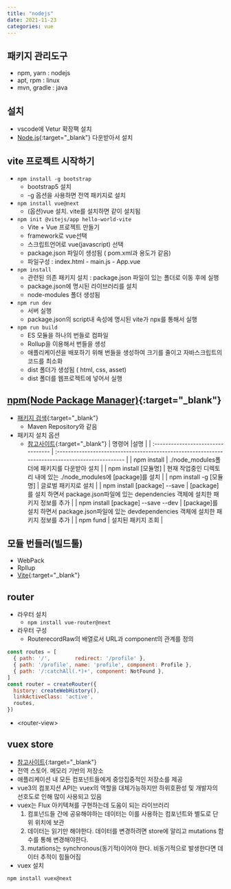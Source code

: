 ```yaml
---
title: "nodejs"
date: 2021-11-23
categories: vue  
---
```


## 패키지 관리도구

* npm, yarn : nodejs
* apt, rpm : linux
* mvn, gradle : java

## 설치

* vscode에 Vetur 확장팩 설치
* [Node.js](https://nodejs.org/){:target="_blank"} 다운받아서 설치

## vite 프로젝트 시작하기

* `npm install -g bootstrap`  
  * bootstrap5 설치
  * -g 옵션을 사용하면 전역 패키지로 설치
* `npm install vue@next`
  * (옵션)vue 설치. vite를 설치하면 같이 설치됨
* `npm init @vitejs/app hello-world-vite`  
  * Vite + Vue 프로젝트 만들기
  * framework로 vue선택
  * 스크립트언어로 vue(javascript) 선택
  * package.json 파일이 생성됨 ( pom.xml과 용도가 같음)
  * 파일구성 : index.html - main.js - App.vue
* `npm install`
  * 관련된 의존 패키지 설치 : package.json 파일이 있는 폴더로 이동 후에 실행
  * package.json에 명시된 라이브러리를 설치
  * node-modules 폴더 생성됨
* `npm run dev`
  * 서버 실행
  * package.json의 script내 속성에 명시된 vite가 npx를 통해서 실행
* `npm run build`
  * ES 모듈을 하나의 번들로 컴파일
  * Rollup을 이용해서 번들을 생성
  * 애플리케이션을 배포하기 위해 번들을 생성하여 크기를 줄이고 자바스크립트의 코드를 최소화
  * dist 폴더가 생성됨 ( html, css, asset)
  * dist 폴더를 웹프로젝트에 넣어서 실행

## [npm(Node Package Manager)](https://docs.npmjs.com/){:target="_blank"}

* [패키지 검색](https://www.npmjs.com/){:target="_blank"}
  * Maven Repository와 같음
* 패키지 설치 옵션
  * [참고사이트](https://docs.npmjs.com/cli/v8/commands/npm-install){:target="_blank"}
| 명령어                             |설명                                                                                                |
| :--------------------------------- | :-----------------------------------------------------------------------------------------------   |
| npm install                        | ./node_modules폴더에 패키지를 다운받아 설치                                                        |
| npm install [모듈명]               | 현재 작업중인 디렉토리 내에 있는 ./node_modules에 [package]를 설치                                 |
| npm install -g [모듈명]            | 글로벌 패키지로 설치                                                                               |
| npm install [package] --save       | [package]를 설치 하면서 package.json파일에 있는 dependencies 객체에 설치한 패키지 정보를 추가      |
| npm install [package] --save --dev | [package]를 설치 하면서 package.json파일에 있는 devdependencies 객체에 설치한 패키지 정보를 추가   |
| npm fund                           | 설치된 패키지 조회                                                                                 | 


## 모듈 번들러(빌드툴)

* WebPack
* Rpllup
* [Vite](https://vitejs.dev/){:target="_blank"}

## router

* 라우터 설치
  * `npm install vue-router@next`
* 라우터 구성
  * RouterecordRaw의 배열로서 URL과 component의 관계를 정의

```js
const routes = [
  { path: '/',        redirect: '/profile' },
  { path: '/profile', name: 'profile', component: Profile },
  { path: '/:catchAll(.*)+', component: NotFound },
]
const router = createRouter({
  history: createWebHistory(),
  linkActiveClass: 'active',
  routes,
})
```

* &lt;router-view&gt;

## vuex store
* [참고사이트](https://vuex.vuejs.org/kr/){:target="_blank"}
* 전역 스토어. 메모리 기반의 저장소
* 애플리케이션 내 모든 컴포넌트들에게 중앙집중적인 저장소를 제공
* vue3의 컴포지션 API는 vuex의 역할을 대체가능하지만 하위호환성 및 개발자의 선호도로 인해 많이 사용되고 있음
* vuex는 Flux 아키텍쳐를 구현하는데 도움이 되는 라이브러리
  1. 컴포넌드들 간에 공유해야하는 데이터는 이를 사용하는 컴포넌트와 별도로 단위 위치에 보관
  2. 데이터는 읽기만 해야한다. 데이터를 변경하려면 store에 알리고 mutations 함수를 통해 변경해야한다.
  3. mutations는 synchronous(동기적)이어야 한다. 비동기적으로 발생한다면 데이터 추적이 힘들어짐
* vuex 설치

```js
npm install vuex@next
```
